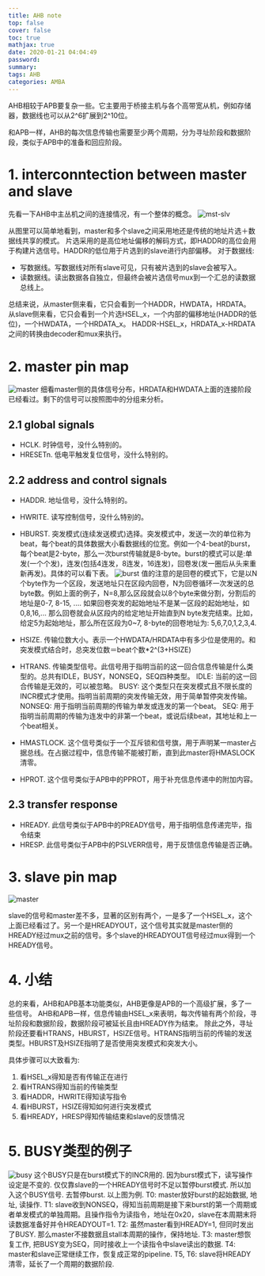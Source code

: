 ```yaml
---
title: AHB note
top: false
cover: false
toc: true
mathjax: true
date: 2020-01-21 04:04:49
password:
summary:
tags: AHB
categories: AMBA
---
```


AHB相较于APB要复杂一些。它主要用于桥接主机与各个高带宽从机，例如存储器，数据线也可以从2^6扩展到2^10位。
<!--- more --->
和APB一样，AHB的每次信息传输也需要至少两个周期，分为寻址阶段和数据阶段，类似于APB中的准备和回应阶段。

# 1. interconntection between master and slave
先看一下AHB中主丛机之间的连接情况，有一个整体的概念。
![mst-slv](mst-slv.png)

从图里可以简单地看到，master和多个slave之间采用地还是传统的地址片选＋数据线共享的模式。
片选采用的是高位地址偏移的解码方式，即HADDR的高位会用于构建片选信号。HADDR的低位用于片选到的slave进行内部偏移。
对于数据线:
* 写数据线。写数据线对所有slave可见，只有被片选到的slave会被写入。
* 读数据线。读出数据各自独立，但最终会被片选信号mux到一个汇总的读数据总线上。

总结来说，从master侧来看，它只会看到一个HADDR，HWDATA，HRDATA。
从slave侧来看，它只会看到一个片选HSEL_x，一个内部的偏移地址(HADDR的低位)，一个HWDATA，一个HRDATA_x。
HADDR-HSEL_x，HRDATA_x-HRDATA之间的转换由decoder和mux来执行。

# 2. master pin map
![master](master.png)
细看master侧的具体信号分布，HRDATA和HWDATA上面的连接阶段已经看过。剩下的信号可以按照图中的分组来分析。

## 2.1 global signals
* HCLK. 时钟信号，没什么特别的。
* HRESETn. 低电平触发复位信号，没什么特别的。

## 2.2 address and control signals
* HADDR. 地址信号，没什么特别的。
* HWRITE. 读写控制信号，没什么特别的。
* HBURST. 突发模式(连续发送模式)选择。突发模式中，发送一次的单位称为beat，每个beat的具体数据大小看数据线的位宽。例如一个4-beat的burst，每个beat是2-byte，那么一次burst传输就是8-byte。burst的模式可以是:单发(一个个发)，连发(包括4连发，8连发，16连发)，回卷发(发一圈后从头来重新再发)。具体的可以看下表。
![burst](burst.png)
值的注意的是回卷的模式下，它是以N个byte作为一个区段，发送地址只在区段内回卷，N为回卷循环一次发送的总byte数。例如上面的例子，N=8,那么区段就会以8个byte来做分割，分割后的地址是0-7, 8-15, .... 如果回卷突发的起始地址不是某一区段的起始地址，如0,8,16,... 那么回卷就会从区段内的给定地址开始直到N byte发完结束。比如，给定5为起始地址，那么所在区段为0~7, 8-byte的回卷地址为: 5,6,7,0,1,2,3,4.

* HSIZE. 传输位数大小。表示一个HWDATA/HRDATA中有多少位是使用的。和突发模式结合时，总突发位数＝beat个数*2^(3+HSIZE)

* HTRANS. 传输类型信号。此信号用于指明当前的这一回合信息传输是什么类型的。总共有IDLE，BUSY，NONSEQ，SEQ四种类型。
IDLE: 当前的这一回合传输是无效的，可以被忽略。
BUSY: 这个类型只在突发模式且不限长度的INCR模式才使用。指明当前周期的突发传输无效，用于简单暂停突发传输。
NONSEQ: 用于指明当前周期的传输为单发或连发的第一个beat。
SEQ: 用于指明当前周期的传输为连发中的非第一个beat，或说后续beat，其地址和上一个beat相关。

* HMASTLOCK. 这个信号类似于一个互斥锁和信号旗，用于声明某一master占据总线。在占据过程中，信息传输不能被打断，直到此master将HMASLOCK清零。

* HPROT. 这个信号类似于APB中的PPROT，用于补充信息传递中的附加内容。

## 2.3 transfer response
* HREADY. 此信号类似于APB中的PREADY信号，用于指明信息传递完毕，指令结束
* HRESP. 此信号类似于APB中的PSLVERR信号，用于反馈信息传输是否正确。


# 3. slave pin map
![master](master.png)

slave的信号和master差不多，显著的区别有两个，一是多了一个HSEL_x，这个上面已经看过了。另一个是HREADYOUT，这个信号其实就是master侧的HREADY经过mux之前的信号。多个slave的HREADYOUT信号经过mux得到一个HREADY信号。

# 4. 小结
总的来看，AHB和APB基本功能类似，AHB更像是APB的一个高级扩展，多了一些信号。
AHB和APB一样，信息传输由HSEL_x来表明，每次传输有两个阶段，寻址阶段和数据阶段，数据阶段可被延长且由HREADY作为结束。
除此之外，寻址阶段还要看HTRANS，HBURST，HSIZE信号。HTRANS指明当前的传输的发送类型。HBURST及HSIZE指明了是否使用突发模式和突发大小。

具体步骤可以大致看为:
1. 看HSEL_x得知是否有传输正在进行
2. 看HTRANS得知当前的传输类型
2. 看HADDR，HWRITE得知读写指令
4. 看HBURST，HSIZE得知如何进行突发模式
5. 看HREADY，HRESP得知传输结束和slave的反馈情况


# 5. BUSY类型的例子
![busy](busy.png)
这个BUSY只是在burst模式下的INCR用的.
因为burst模式下，读写操作设定是不变的. 仅仅靠slave的一个HREADY信号时不足以暂停burst模式. 所以加入这个BUSY信号. 去暂停burst.
以上图为例.
T0: master放好burst的起始数据, 地址, 读操作.
T1: slave收到NONSEQ，得知当前周期是接下来burst的第一个周期或者单发模式的单独周期。且操作指令为读指令，地址在0x20，slave在本周期末将读数据准备好并令HREADYOUT=1.
T2: 虽然master看到HREADY=1, 但同时发出了BUSY. 那么master不接数据且stall本周期的操作，保持地址.
T3: master想恢复工作, 把BUSY变为SEQ，同时接收上一个读指令中slave读出的数据.
T4: master和slave正常继续工作，恢复成正常的pipeline.
T5, T6: slave将HREADY清零，延长了一个周期的数据阶段.
